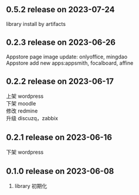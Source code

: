 ## 0.5.2 release on 2023-07-24

library install by artifacts

## 0.2.3 release on 2023-06-26

Appstore page image update: onlyoffice, mingdao  
Appstore add new apps:appsmith, focalboard, affine

## 0.2.2 release on 2023-06-17

上架 wordpress  
下架 moodle  
修改 redmine  
升级 discuzq，zabbix

## 0.2.1 release on 2023-06-16

下架 wordpress

## 0.1.0 release on 2023-06-08

1. library 初期化
